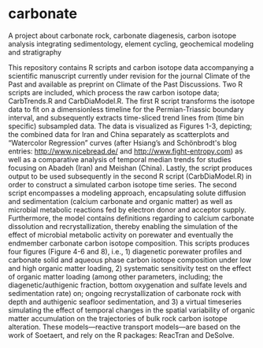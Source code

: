 # carbonate
A project about carbonate rock, carbonate diagenesis, carbon isotope analysis integrating sedimentology, element cycling, geochemical modeling and stratigraphy

This repository contains R scripts and carbon isotope data accompanying a scientific manuscript currently under revision for the journal Climate of the Past and available as preprint on Climate of the Past Discussions. Two R scripts are included, which process the raw carbon isotope data; CarbTrends.R and CarbDiaModel.R. The first R script transforms the isotope data to fit on a dimensionless timeline for the Permian-Triassic boundary interval, and subsequently extracts time-sliced trend lines from (time bin specific) subsampled data.  The data is visualized as Figures 1-3, depicting; the combined data for Iran and China separately as scatterplots and “Watercolor Regression” curves (after Hsiang’s and Schönbrodt's blog entries: http://www.nicebread.de/ and http://www.fight-entropy.com) as well as a comparative analysis of temporal median trends for studies focusing on Abadeh (Iran) and Meishan (China). Lastly, the script produces output to be used subsequently in the second R script (CarbDiaModel.R) in order to construct a simulated carbon isotope time series. The second script encompasses a modeling approach, encapsulating solute diffusion and sedimentation (calcium carbonate and organic matter) as well as microbial metabolic reactions fed by electron donor and acceptor supply. Furthermore, the model contains definitions regarding to calcium carbonate dissolution and recrystallization, thereby enabling the simulation of the effect of microbial metabolic activity on porewater and eventually the endmember carbonate carbon isotope composition. This scripts produces four figures (Figure 4-6 and 8), i.e., 1) diagenetic porewater profiles and carbonate solid and aqueous phase carbon isotope composition under low and high organic matter loading, 2) systematic sensitivity test on the effect of organic matter loading (among other parameters, including; the diagenetic/authigenic fraction, bottom oxygenation and sulfate levels and sedimentation rate) on; ongoing recrystallization of carbonate rock with depth and authigenic seafloor sedimentation, and 3)  a virtual timeseries simulating the effect of temporal changes in the spatial variability of organic matter accumulation on the trajectories of bulk rock carbon isotope alteration. These models—reactive transport models—are based on the work of Soetaert, and rely on the R packages: ReacTran and DeSolve.
